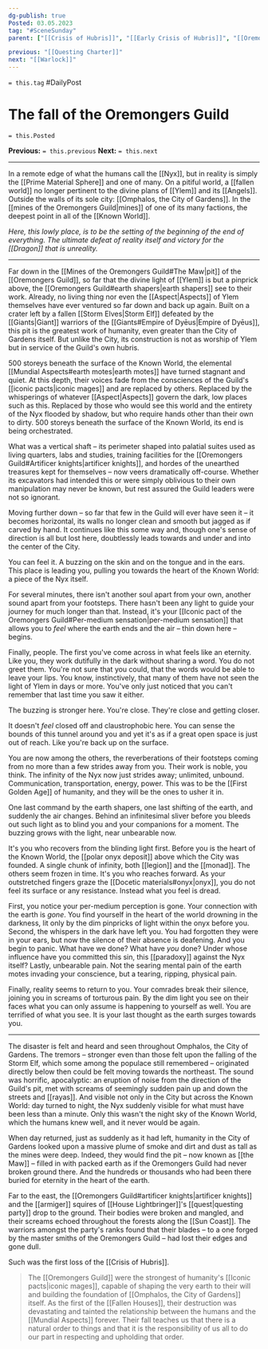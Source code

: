 ```yaml
---
dg-publish: true
Posted: 03.05.2023
tag: "#SceneSunday"
parent: ["[[Crisis of Hubris]]", "[[Early Crisis of Hubris]]", "[[Oremongers Guild]]", "[[Fallen Houses]]", "[[polar onyx deposit]]", "[[Mines of the Oremongers Guild]]"]

previous: "[[Questing Charter]]"
next: "[[Warlock]]"
---
```

`= this.tag` #DailyPost 
# The fall of the Oremongers Guild
`= this.Posted`

**Previous:** `= this.previous`
**Next:** `= this.next`

---

In a remote edge of what the humans call the [[Nyx]], but in reality is simply the [[Prime Material Sphere]] and one of many. On a pitiful world, a [[fallen world]] no longer pertinent to the divine plans of [[Ylem]] and its [[Angels]]. Outside the walls of its sole city: [[Omphalos, the City of Gardens]]. In the [[mines of the Oremongers Guild|mines]] of one of its many factions, the deepest point in all of the [[Known World]].

_Here, this lowly place, is to be the setting of the beginning of the end of everything. The ultimate defeat of reality itself and victory for the [[Dragon]] that is unreality._

---

Far down in the [[Mines of the Oremongers Guild#The Maw|pit]] of the [[Oremongers Guild]], so far that the divine light of [[Ylem]] is but a pinprick above, the [[Oremongers Guild#earth shapers|earth shapers]] see to their work. Already, no living thing nor even the [[Aspect|Aspects]] of Ylem themselves have ever ventured so far down and back up again. Built on a crater left by a fallen [[Storm Elves|Storm Elf]] defeated by the [[Giants|Giant]] warriors of the [[Giants#Empire of Dyēus|Empire of Dyēus]], this pit is the greatest work of humanity, even greater than the City of Gardens itself. But unlike the City, its construction is not as worship of Ylem but in service of the Guild's own hubris.

500 storeys beneath the surface of the Known World, the elemental [[Mundial Aspects#earth motes|earth motes]] have turned stagnant and quiet. At this depth, their voices fade from the consciences of the Guild's [[iconic pacts|iconic mages]] and are replaced by others. Replaced by the whisperings of whatever [[Aspect|Aspects]] govern the dark, low places such as this. Replaced by those who would see this world and the entirety of the Nyx flooded by shadow, but who require hands other than their own to dirty. 500 storeys beneath the surface of the Known World, its end is being orchestrated.

What was a vertical shaft – its perimeter shaped into palatial suites used as living quarters, labs and studies, training facilities for the [[Oremongers Guild#Artificer knights|artificer knights]], and hordes of the unearthed treasures kept for themselves – now veers dramatically off-course. Whether its excavators had intended this or were simply oblivious to their own manipulation may never be known, but rest assured the Guild leaders were not so ignorant.

Moving further down – so far that few in the Guild will ever have seen it – it becomes horizontal, its walls no longer clean and smooth but jagged as if carved by hand. It continues like this some way and, though one's sense of direction is all but lost here, doubtlessly leads towards and under and into the center of the City.

You can feel it. A buzzing on the skin and on the tongue and in the ears. This place is leading you, pulling you towards the heart of the Known World: a piece of the Nyx itself.

For several minutes, there isn't another soul apart from your own, another sound apart from your footsteps. There hasn't been any light to guide your journey for much longer than that. Instead, it's your [[Iconic pact of the Oremongers Guild#Per-medium sensation|per-medium sensation]] that allows you to *feel* where the earth ends and the air – thin down here – begins.

Finally, people. The first you've come across in what feels like an eternity. Like you, they work dutifully in the dark without sharing a word. You do not greet them. You're not sure that you could, that the words would be able to leave your lips. You know, instinctively, that many of them have not seen the light of Ylem in days or more. You've only just noticed that you can't remember that last time you saw it either.

The buzzing is stronger here. You're close. They're close and getting closer.

It doesn't *feel* closed off and claustrophobic here. You can sense the bounds of this tunnel around you and yet it's as if a great open space is just out of reach. Like you're back up on the surface.

You are now among the others, the reverberations of their footsteps coming from no more than a few strides away from you. Their work is noble, you think. The infinity of the Nyx now just strides away; unlimited, unbound. Communication, transportation, energy, power. This was to be the [[First Golden Age]] of humanity, and they will be the ones to usher it in.

One last command by the earth shapers, one last shifting of the earth, and suddenly the air changes. Behind an infinitesimal sliver before you bleeds out such light as to blind you and your companions for a moment. The buzzing grows with the light, near unbearable now.

It's you who recovers from the blinding light first. Before you is the heart of the Known World, the [[polar onyx deposit]] above which the City was founded. A single chunk of infinity, both [[legion]] and the [[monad]]. The others seem frozen in time. It's you who reaches forward. As your outstretched fingers graze the [[Docetic materials#onyx|onyx]], you do not feel its surface or any resistance. Instead what you feel is dread.

First, you notice your per-medium perception is gone. Your connection with the earth is *gone*. You find yourself in the heart of the world drowning in the darkness, lit only by the dim pinpricks of light within the onyx before you. Second, the whispers in the dark have left you. You had forgotten they were in your ears, but now the silence of their absence is deafening. And you begin to panic. What have we done? What have *you* done? Under whose influence have you committed this sin, this [[paradoxy]] against the Nyx itself? Lastly, unbearable pain. Not the searing mental pain of the earth motes invading your conscience, but a tearing, ripping, physical pain.

Finally, reality seems to return to you. Your comrades break their silence, joining you in screams of torturous pain. By the dim light you see on their faces what you can only assume is happening to yourself as well. You are terrified of what you see. It is your last thought as the earth surges towards you.

---

The disaster is felt and heard and seen throughout Omphalos, the City of Gardens. The tremors – stronger even than those felt upon the falling of the Storm Elf, which some among the populace still remembered – originated directly below then could be felt moving towards the northeast. The sound was horrific, apocalyptic: an eruption of noise from the direction of the Guild's pit, met with screams of seemingly sudden pain up and down the streets and [[rayas]]. And visible not only in the City but across the Known World: day turned to night, the Nyx suddenly visible for what must have been less than a minute. Only this wasn't the night sky of the Known World, which the humans knew well, and it never would be again.

When day returned, just as suddenly as it had left, humanity in the City of Gardens looked upon a massive plume of smoke and dirt and dust as tall as the mines were deep. Indeed, they would find the pit – now known as [[the Maw]] – filled in with packed earth as if the Oremongers Guild had never broken ground there. And the hundreds or thousands who had been there buried for eternity in the heart of the earth.

Far to the east, the [[Oremongers Guild#artificer knights|artificer knights]] and the [[armiger]] squires of [[House Lightbringer]]'s [[quest|questing party]] drop to the ground. Their bodies were broken and mangled, and their screams echoed throughout the forests along the [[Sun Coast]]. The warriors amongst the party's ranks found that their blades – to a one forged by the master smiths of the Oremongers Guild – had lost their edges and gone dull.

Such was the first loss of the [[Crisis of Hubris]].

> The [[Oremongers Guild]] were the strongest of humanity's [[Iconic pacts|iconic mages]], capable of shaping the very earth to their will and building the foundation of [[Omphalos, the City of Gardens]] itself. As the first of the [[Fallen Houses]], their destruction was devastating and tainted the relationship between the humans and the [[Mundial Aspects]] forever. Their fall teaches us that there is a natural order to things and that it is the responsibility of us all to do our part in respecting and upholding that order.
